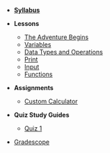 - **[Syllabus](README.md)**
- **Lessons**
  - [The Adventure Begins](Lessons/adventure_begins.md)
  - [Variables](Lessons/variables.md)
  - [Data Types and Operations](Lessons/datatypes_operations.md)
  - [Print](Lessons/print.md)
  - [Input](Lessons/input.md)
  - [Functions](Lessons/functions.md)
  

- **Assignments**
  - [Custom Calculator](Lessons/custom_calculator.md)

- **Quiz Study Guides**
  - [Quiz 1](Lessons/quiz1.md)

* [Gradescope](https://www.gradescope.com/courses/154615)

